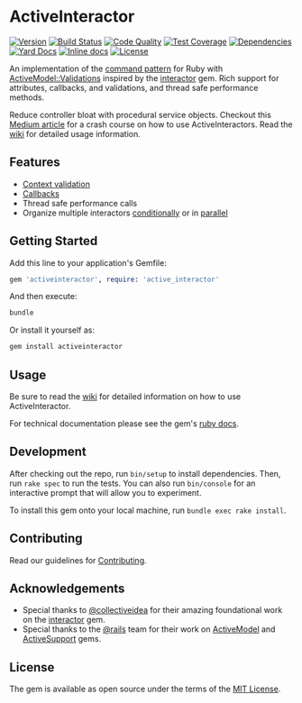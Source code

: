 # ActiveInteractor

[![Version](https://img.shields.io/gem/v/activeinteractor.svg?logo=ruby)](https://rubygems.org/gems/activeinteractor)
[![Build Status](https://github.com/aaronmallen/activeinteractor/workflows/Build/badge.svg)](https://github.com/aaronmallen/activeinteractor/actions)
[![Code Quality](https://api.codacy.com/project/badge/Grade/be92c4ecf12347da82d266f6a4368b6e)](https://www.codacy.com/manual/aaronmallen/activeinteractor?utm_source=github.com&amp;utm_medium=referral&amp;utm_content=aaronmallen/activeinteractor&amp;utm_campaign=Badge_Grade)
[![Test Coverage](https://api.codacy.com/project/badge/Coverage/be92c4ecf12347da82d266f6a4368b6e)](https://www.codacy.com/manual/aaronmallen/activeinteractor?utm_source=github.com&utm_medium=referral&utm_content=aaronmallen/activeinteractor&utm_campaign=Badge_Coverage)
[![Dependencies](https://img.shields.io/depfu/aaronmallen/activeinteractor.svg?maxAge=300)](https://depfu.com/github/aaronmallen/activeinteractor)
[![Yard Docs](http://img.shields.io/badge/yard-docs-blue.svg)](https://www.rubydoc.info/gems/activeinteractor)
[![Inline docs](http://inch-ci.org/github/aaronmallen/activeinteractor.svg?branch=master)](http://inch-ci.org/github/aaronmallen/activeinteractor)
[![License](https://img.shields.io/github/license/aaronmallen/activeinteractor.svg?maxAge=300)](https://github.com/aaronmallen/activeinteractor/blob/master/LICENSE)

An implementation of the [command pattern] for Ruby with [ActiveModel::Validations] inspired by the
[interactor][collective_idea_interactors] gem. Rich support for attributes, callbacks, and validations,
and thread safe performance methods.

Reduce controller bloat with procedural service objects. Checkout this [Medium article] for a crash
course on how to use ActiveInteractors. Read the [wiki] for detailed usage information.

## Features

* [Context validation][wiki_context_validation]
* [Callbacks][wiki_callbacks]
* Thread safe performance calls
* Organize multiple interactors [conditionally][wiki_organizers_conditionally] or in [parallel][wiki_organizers_parallel]

## Getting Started

Add this line to your application's Gemfile:

```ruby
gem 'activeinteractor', require: 'active_interactor'
```

And then execute:

```bash
bundle
```

Or install it yourself as:

```bash
gem install activeinteractor
```

## Usage

Be sure to read the [wiki] for detailed information on how to use ActiveInteractor.

For technical documentation please see the gem's [ruby docs].

## Development

After checking out the repo, run `bin/setup` to install dependencies. Then, run `rake spec` to run the tests.
You can also run `bin/console` for an interactive prompt that will allow you to experiment.

To install this gem onto your local machine, run `bundle exec rake install`.

## Contributing

Read our guidelines for [Contributing](CONTRIBUTING.md).

## Acknowledgements

* Special thanks to [@collectiveidea] for their amazing foundational work on
  the [interactor][collective_idea_interactors] gem.
* Special thanks to the [@rails] team for their work on [ActiveModel][active_model_git]
  and [ActiveSupport][active_support_git] gems.

## License

The gem is available as open source under the terms of the [MIT License][mit_license].

[@collectiveidea]: https://github.com/collectiveidea
[@rails]: https://github.com/rails
[active_model_git]: https://github.com/rails/rails/tree/master/activemodel
[active_support_git]: https://github.com/rails/rails/tree/master/activesupport
[ActiveModel::Validations]: https://api.rubyonrails.org/classes/ActiveModel/Validations.html
[business_logic_wikipedia]: https://en.wikipedia.org/wiki/Business_logic
[collective_idea_interactors]: https://github.com/collectiveidea/interactor
[command pattern]: https://en.wikipedia.org/wiki/Command_pattern
[Medium article]: https://medium.com/@aaronmallen/activeinteractor-8557c0dc78db
[mit_license]: https://opensource.org/licenses/MIT
[ruby docs]: https://www.rubydoc.info/gems/activeinteractor
[wiki]: https://github.com/aaronmallen/activeinteractor/wiki
[wiki_callbacks]: https://github.com/aaronmallen/activeinteractor/wiki/Callbacks
[wiki_context_validation]: https://github.com/aaronmallen/activeinteractor/wiki/Context#validating-the-context
[wiki_organizers_conditionally]: https://github.com/aaronmallen/activeinteractor/wiki/Interactors#organizing-interactors-conditionally
[wiki_organizers_parallel]: https://github.com/aaronmallen/activeinteractor/wiki/Interactors#running-interactors-in-parallel
